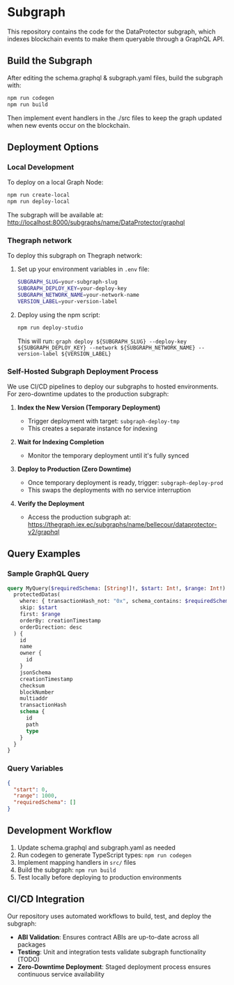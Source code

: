# Subgraph

This repository contains the code for the DataProtector subgraph, which indexes blockchain events to make them queryable through a GraphQL API.

## Build the Subgraph

After editing the schema.graphql & subgraph.yaml files, build the subgraph with:

```bash
npm run codegen
npm run build
```

Then implement event handlers in the ./src files to keep the graph updated when new events occur on the blockchain.

## Deployment Options

### Local Development

To deploy on a local Graph Node:

```bash
npm run create-local
npm run deploy-local
```

The subgraph will be available at: <http://localhost:8000/subgraphs/name/DataProtector/graphql>

### Thegraph network

To deploy this subgraph on Thegraph network:

1. Set up your environment variables in `.env` file:

   ```bash
   SUBGRAPH_SLUG=your-subgraph-slug
   SUBGRAPH_DEPLOY_KEY=your-deploy-key
   SUBGRAPH_NETWORK_NAME=your-network-name
   VERSION_LABEL=your-version-label
   ```

2. Deploy using the npm script:

   ```bash
   npm run deploy-studio
   ```

   This will run: `graph deploy ${SUBGRAPH_SLUG} --deploy-key ${SUBGRAPH_DEPLOY_KEY} --network ${SUBGRAPH_NETWORK_NAME} --version-label ${VERSION_LABEL}`

### Self-Hosted Subgraph Deployment Process

We use CI/CD pipelines to deploy our subgraphs to hosted environments.
For zero-downtime updates to the production subgraph:

1. **Index the New Version (Temporary Deployment)**

   - Trigger deployment with target: `subgraph-deploy-tmp`
   - This creates a separate instance for indexing

2. **Wait for Indexing Completion**

   - Monitor the temporary deployment until it's fully synced

3. **Deploy to Production (Zero Downtime)**

   - Once temporary deployment is ready, trigger: `subgraph-deploy-prod`
   - This swaps the deployments with no service interruption

4. **Verify the Deployment**
   - Access the production subgraph at: <https://thegraph.iex.ec/subgraphs/name/bellecour/dataprotector-v2/graphql>

## Query Examples

### Sample GraphQL Query

```graphql
query MyQuery($requiredSchema: [String!]!, $start: Int!, $range: Int!) {
  protectedDatas(
    where: { transactionHash_not: "0x", schema_contains: $requiredSchema }
    skip: $start
    first: $range
    orderBy: creationTimestamp
    orderDirection: desc
  ) {
    id
    name
    owner {
      id
    }
    jsonSchema
    creationTimestamp
    checksum
    blockNumber
    multiaddr
    transactionHash
    schema {
      id
      path
      type
    }
  }
}
```

### Query Variables

```json
{
  "start": 0,
  "range": 1000,
  "requiredSchema": []
}
```

## Development Workflow

1. Update schema.graphql and subgraph.yaml as needed
2. Run codegen to generate TypeScript types: `npm run codegen`
3. Implement mapping handlers in `src/` files
4. Build the subgraph: `npm run build`
5. Test locally before deploying to production environments

## CI/CD Integration

Our repository uses automated workflows to build, test, and deploy the subgraph:

- **ABI Validation**: Ensures contract ABIs are up-to-date across all packages
- **Testing**: Unit and integration tests validate subgraph functionality (TODO)
- **Zero-Downtime Deployment**: Staged deployment process ensures continuous service availability
